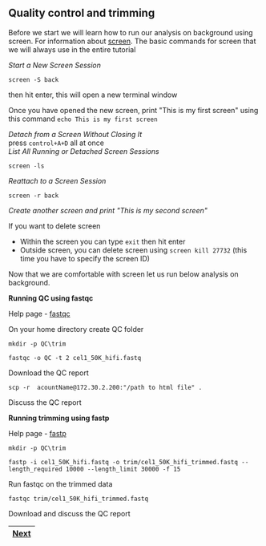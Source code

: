 ##  Quality control and trimming

Before we start we will learn how to run our analysis on background using screen. For information about [screen](https://www.geeksforgeeks.org/screen-command-in-linux-with-examples/). 
The basic commands for screen that we will always use in the entire tutorial

*Start a New Screen Session* <br>
```
screen -S back
```
then hit enter, this will open a new terminal window <br>

Once you have opened the new screen, print "This is my first screen" using this command `echo This is my first screen`  <br>

*Detach from a Screen Without Closing It* <br>
press `control+A+D` all at once <br>
*List All Running or Detached Screen Sessions* <br>
```
screen -ls
``` 
*Reattach to a Screen Session* <br>
```
screen -r back
```

*Create another screen and print "This is my second screen"*  <br>

If you want to delete screen <br>
- Within the screen you can type `exit` then hit enter <br>
- Outside screen, you can delete screen using `screen kill 27732` (this time you have to specify the screen ID) <br>

Now that we are comfortable with screen let us run below analysis on background. 

**Running QC using fastqc**

Help page - [fastqc](https://www.bioinformatics.babraham.ac.uk/projects/fastqc/)

On your home directory create QC folder 

```
mkdir -p QC\trim
```

```
fastqc -o QC -t 2 cel1_50K_hifi.fastq
``` 

Download the QC report 

```
scp -r  acountName@172.30.2.200:"/path to html file" .
```

Discuss the QC report 

**Running trimming using fastp**

Help page - [fastp](https://github.com/OpenGene/fastp)

```
mkdir -p QC\trim
```

```
fastp -i cel1_50K_hifi.fastq -o trim/cel1_50K_hifi_trimmed.fastq --length_required 10000 --length_limit 30000 -f 15
```

Run fastqc on the trimmed data

```
fastqc trim/cel1_50K_hifi_trimmed.fastq
```

Download and discuss the QC report

|[Next](https://github.com/LandiMi2/GenomeAssemblyTut/blob/main/02_GenomeScope2.md)|
|---|











